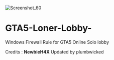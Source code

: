 ![Screenshot_60](https://user-images.githubusercontent.com/62859332/213967786-00895f29-d0c0-44b0-922f-a44a1c36fe05.jpg)


# GTA5-Loner-Lobby-
Windows Firewall Rule for GTA5 Online Solo lobby 

Credits : **NewbieH4X**
Updated by plumbwicked 
